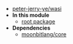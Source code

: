 - [peter-jerry-ye/wasi](peter-jerry-ye/wasi/)
- **In this module**
  - [root package](peter-jerry-ye/wasi/members)
- **Dependencies**
  - [moonbitlang/core](moonbitlang/core/)